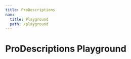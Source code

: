 ```yaml
---
title: ProDescriptions
nav:
  title: Playground
  path: /playground
---
```


# ProDescriptions Playground

<code src="../../packages/descriptions/src/demos/dynamic-descriptions.tsx"  background="var(--main-bg-color)" title="属性展示"></code>
